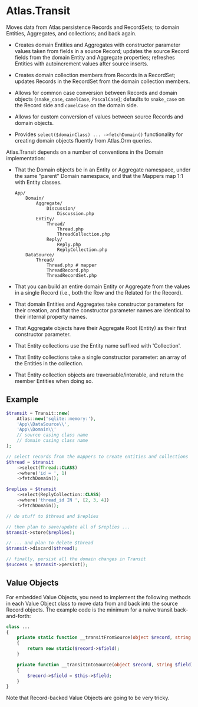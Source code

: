 # Atlas.Transit

Moves data from Atlas persistence Records and RecordSets; to domain Entities,
Aggregates, and collections; and back again.

- Creates domain Entities and Aggregates with constructor parameter values taken
  from fields in a source Record; updates the source Record fields from the
  domain Entity and Aggregate properties; refreshes Entities with autoincrement
  values after source inserts.

- Creates domain collection members from Records in a RecordSet; updates Records
  in the RecordSet from the domain collection members.

- Allows for common case conversion between Records and domain objects
  (`snake_case`, `camelCase`, `PascalCase`); defaults to `snake_case` on the
  Record side and `camelCase` on the domain side.

- Allows for custom conversion of values between source Records and domain
  objects.

- Provides `select($domainClass) ... ->fetchDomain()` functionality for creating
  domain objects fluently from Atlas.Orm queries.

Atlas.Transit depends on a number of conventions in the Domain implementation:

- That the Domain objects be in an Entity or Aggregate namespace, under the
  same "parent" Domain namespace, and that the Mappers map 1:1 with Entity
  classes.

    ```
    App/
        Domain/
            Aggregate/
                Discussion/
                    Discussion.php
            Entity/
                Thread/
                    Thread.php
                    ThreadCollection.php
                Reply/
                    Reply.php
                    ReplyCollection.php
        DataSource/
            Thread/
                Thread.php # mapper
                ThreadRecord.php
                ThreadRecordSet.php
    ```

- That you can build an entire domain Entity or Aggregate from the values in a
  single Record (i.e., both the Row and the Related for the Record).

- That domain Entities and Aggregates take constructor parameters for their
  creation, and that the constructor parameter names are identical to their
  internal property names.

- That Aggregate objects have their Aggregate Root (Entity) as their first
  constructor parameter.

- That Entity collections use the Entity name suffixed with 'Collection'.

- That Entity collections take a single constructor parameter: an array
  of the Entities in the collection.

- That Entity collection objects are traversable/interable, and return the
  member Entities when doing so.


## Example

```php
$transit = Transit::new(
    Atlas::new('sqlite::memory:'),
    'App\\DataSource\\',
    'App\\Domain\\'
    // source casing class name
    // domain casing class name
);

// select records from the mappers to create entities and collections
$thread = $transit
    ->select(Thread::CLASS)
    ->where('id = ', 1)
    ->fetchDomain();

$replies = $transit
    ->select(ReplyCollection::CLASS)
    ->where('thread_id IN ', [2, 3, 4])
    ->fetchDomain();

// do stuff to $thread and $replies

// then plan to save/update all of $replies ...
$transit->store($replies);

// ... and plan to delete $thread
$transit->discard($thread);

// finally, persist all the domain changes in Transit
$success = $transit->persist();
```

## Value Objects

For embedded Value Objects, you need to implement the following methods in each
Value Object class to move data from and back into the source Record objects.
The example code is the minimum for a naive transit back-and-forth:

```php
class ...
{
    private static function __transitFromSource(object $record, string $field)
    {
        return new static($record->$field);
    }

    private function __transitIntoSource(object $record, string $field)
    {
        $record->$field = $this->$field;
    }
}
```

Note that Record-backed Value Objects are going to be very tricky.
